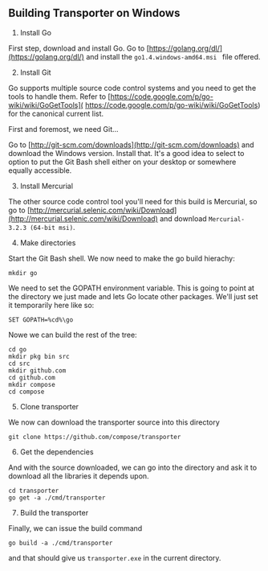## Building Transporter on Windows

1) Install Go

First step, download and install Go. Go to [https://golang.org/dl/](https://golang.org/dl/) and install the `go1.4.windows-amd64.msi ` file offered.

2) Install Git

Go supports multiple source code control systems and you need to get the tools to handle them. Refer to [https://code.google.com/p/go-wiki/wiki/GoGetTools]( https://code.google.com/p/go-wiki/wiki/GoGetTools)  for the canonical current list. 

First and foremost, we need Git...

Go to [http://git-scm.com/downloads](http://git-scm.com/downloads) and download the Windows version. Install that. It's a good idea to select to option to put the Git Bash shell either on your desktop or somewhere equally accessible.

3) Install Mercurial

The other source code control tool you'll need for this build is Mercurial, so go to [http://mercurial.selenic.com/wiki/Download](http://mercurial.selenic.com/wiki/Download) and download `Mercurial-3.2.3 (64-bit msi)`.

4) Make directories

Start the Git Bash shell. We now need to make the go build hierachy:

```
mkdir go
```

We need to set the GOPATH environment variable. This is going to point at the directory we just made and lets Go locate other packages. We'll just set it temporarily here like so:

```
SET GOPATH=%cd%\go
```

Nowe we can build the rest of the tree:

```
cd go
mkdir pkg bin src
cd src
mkdir github.com
cd github.com
mkdir compose
cd compose
```

5) Clone transporter

We now can download the transporter source into this directory

```
git clone https://github.com/compose/transporter
```

6) Get the dependencies

And with the source downloaded, we can go into the directory and ask it to download all the libraries it depends upon.

```
cd transporter
go get -a ./cmd/transporter
```

7) Build the transporter

Finally, we can issue the build command

```
go build -a ./cmd/transporter
```

and that should give us ```transporter.exe``` in the current directory.
